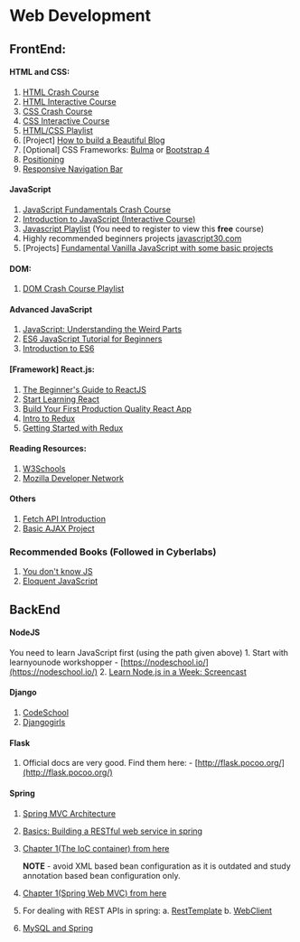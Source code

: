 # Web Development

## FrontEnd:

#### HTML and CSS:

1. [HTML Crash Course](https://www.youtube.com/watch?v=UB1O30fR-EE)
2. [HTML Interactive Course](https://scrimba.com/g/ghtml)
3. [CSS Crash Course](https://www.youtube.com/watch?v=yfoY53QXEnI&index=2&list=PLillGF-RfqbZTASqIqdvm1R5mLrQq79CU)
4. [CSS Interactive Course](https://scrimba.com/g/gintrotocss)
5. [HTML/CSS Playlist](https://www.youtube.com/watch?v=cqszz_OfAFQ&list=PLC1322B5A0180C946)
6. \[Project\] [How to build a Beautiful Blog](https://scrimba.com/g/gbuildablog)
7. \[Optional\] CSS Frameworks: [Bulma](https://scrimba.com/g/gbulma) or  [Bootstrap 4](https://scrimba.com/g/gbootstrap4)
8. [Positioning](http://learnlayout.com/position.html)
9. [Responsive Navigation Bar](https://www.taniarascia.com/responsive-dropdown-navigation-bar/)

#### JavaScript

1. [JavaScript Fundamentals Crash Course](https://www.youtube.com/watch?v=vEROU2XtPR8)
2. [Introduction to JavaScript \(Interactive Course\)](https://scrimba.com/g/gintrotojavascript)
3. [Javascript Playlist](https://frontendmasters.com/courses/javascript-basics/) \(You need to register to view this **free** course\)
4. Highly recommended beginners projects [javascript30.com](https://javascript30.com/)
5. \[Projects\] [Fundamental Vanilla JavaScript with some basic projects](https://www.youtube.com/watch?v=vEROU2XtPR8&list=PLillGF-RfqbbnEGy3ROiLWk7JMCuSyQtX)

#### DOM:

1. [DOM Crash Course Playlist](https://www.youtube.com/watch?v=0ik6X4DJKCc&list=PLillGF-RfqbYE6Ik_EuXA2iZFcE082B3s)

#### Advanced JavaScript

1. [JavaScript: Understanding the Weird Parts](https://www.youtube.com/watch?v=Bv_5Zv5c-Ts)
2. [ES6 JavaScript Tutorial for Beginners](https://www.youtube.com/watch?v=IEf1KAcK6A8)
3. [Introduction to ES6](https://scrimba.com/playlist/p4Mrt9)

#### \[Framework\] React.js:

1. [The Beginner's Guide to ReactJS](https://egghead.io/lessons/react-introduction-to-the-beginner-s-guide-to-reactjs)
2. [Start Learning React](https://egghead.io/courses/start-learning-react)
3. [Build Your First Production Quality React App](https://egghead.io/courses/build-your-first-production-quality-react-app)
4. [Intro to Redux](https://egghead.io/lessons/react-redux-the-single-immutable-state-tree)
5. [Getting Started with Redux](https://egghead.io/courses/getting-started-with-redux)

#### Reading Resources:

1. [W3Schools](https://www.w3schools.com/)
2. [Mozilla Developer Network](https://developer.mozilla.org/en-US/docs/Learn)

#### Others

1. [Fetch API Introduction](https://www.youtube.com/watch?v=Oive66jrwBs)
2. [Basic AJAX Project](https://www.youtube.com/watch?v=tUE2Nic21BA)

### Recommended Books \(Followed in Cyberlabs\)

1. [You don't know JS](https://maximdenisov.gitbooks.io/you-don-t-know-js/content/)
2. [Eloquent JavaScript](http://eloquentjavascript.net)

## BackEnd

#### NodeJS

You need to learn JavaScript first \(using the path given above\) 1. Start with learnyounode workshopper - [https://nodeschool.io/](https://nodeschool.io/) 2. [Learn Node.js in a Week: Screencast](https://ilovecoding.org/courses/nodejs)

#### Django

1. [CodeSchool](https://www.codeschool.com/courses/try-django)
2. [Djangogirls](https://tutorial.djangogirls.org/en/)

#### Flask

1. Official docs are very good. Find them here: - [http://flask.pocoo.org/](http://flask.pocoo.org/)

#### Spring

1. [Spring MVC Architecture](https://www.youtube.com/watch?v=qHllF5pl1PA)
2. [Basics: Building a RESTful web service in spring](https://spring.io/guides/gs/rest-service/)
3. [Chapter 1\(The IoC container\) from here](https://docs.spring.io/spring/docs/5.0.7.RELEASE/spring-framework-reference/core.html#beans)

   **NOTE** - avoid XML based bean configuration as it is outdated and study annotation based bean configuration only.

4. [Chapter 1\(Spring Web MVC\) from here](https://docs.spring.io/spring/docs/5.0.7.RELEASE/spring-framework-reference/web.html#mvc)
5. For dealing with REST APIs in spring: a. [RestTemplate](https://docs.spring.io/spring/docs/5.0.7.RELEASE/spring-framework-reference/integration.html#rest-client-access) b. [WebClient](https://docs.spring.io/spring/docs/5.0.7.RELEASE/spring-framework-reference/web-reactive.html#webflux-client)
6. [MySQL and Spring](https://spring.io/guides/gs/accessing-data-mysql/)


